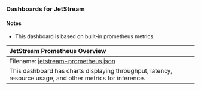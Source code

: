 ### Dashboards for JetStream

#### Notes

- This dashboard is based on built-in prometheus metrics.

|JetStream Prometheus Overview|
|:------------------|
|Filename: [jetstream-prometheus.json](jetstream-prometheus.json)|
|This dashboard has charts displaying throughput, latency, resource usage, and other metrics for inference.|
